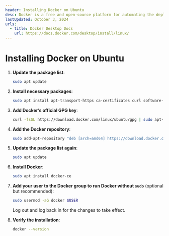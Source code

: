 ```yaml
---
header: Installing Docker on Ubuntu
desc: Docker is a free and open-source platform for automating the deployment of applications in lightweight containers.
lastUpdated: October 3, 2024
urls:
  - title: Docker Desktop Docs
    url: https://docs.docker.com/desktop/install/linux/
---
```


# Installing Docker on Ubuntu

1. **Update the package list**:

   ```bash
   sudo apt update
   ```

2. **Install necessary packages**:

   ```bash
   sudo apt install apt-transport-https ca-certificates curl software-properties-common
   ```

3. **Add Docker’s official GPG key**:

   ```bash
   curl -fsSL https://download.docker.com/linux/ubuntu/gpg | sudo apt-key add -
   ```

4. **Add the Docker repository**:

   ```bash
   sudo add-apt-repository "deb [arch=amd64] https://download.docker.com/linux/ubuntu $(lsb_release -cs) stable"
   ```

5. **Update the package list again**:

   ```bash
   sudo apt update
   ```

6. **Install Docker**:

   ```bash
   sudo apt install docker-ce
   ```

7. **Add your user to the Docker group to run Docker without `sudo`** (optional but recommended):

   ```bash
   sudo usermod -aG docker $USER
   ```

   Log out and log back in for the changes to take effect.

8. **Verify the installation**:

   ```bash
   docker --version
   ```
